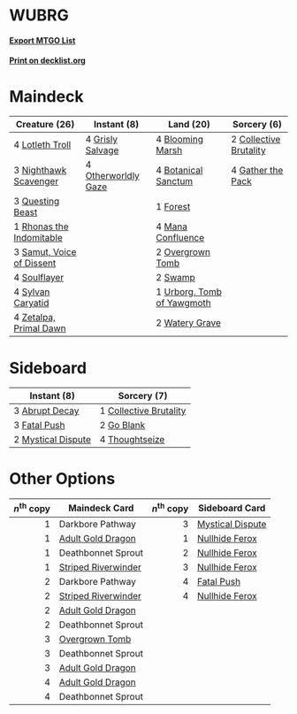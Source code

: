 # WUBRG

#### [Export MTGO List](../collection/WUBRG/WUBRG.txt)
#### [Print on decklist.org](http://decklist.org/?deckmain=4%09Blooming%20Marsh%0A4%09Botanical%20Sanctum%0A2%09Collective%20Brutality%0A1%09Forest%0A4%09Gather%20the%20Pack%0A4%09Grisly%20Salvage%0A4%09Lotleth%20Troll%0A4%09Mana%20Confluence%0A3%09Nighthawk%20Scavenger%0A4%09Otherworldly%20Gaze%0A2%09Overgrown%20Tomb%0A3%09Questing%20Beast%0A1%09Rhonas%20the%20Indomitable%0A3%09Samut,%20Voice%20of%20Dissent%0A4%09Soulflayer%0A2%09Swamp%0A4%09Sylvan%20Caryatid%0A1%09Urborg,%20Tomb%20of%20Yawgmoth%0A2%09Watery%20Grave%0A4%09Zetalpa,%20Primal%20Dawn&deckside=3%09Abrupt%20Decay%0A1%09Collective%20Brutality%0A3%09Fatal%20Push%0A2%09Go%20Blank%0A2%09Mystical%20Dispute%0A4%09Thoughtseize)
# Maindeck

|                                           Creature (26)                                            |                                         Instant (8)                                          |                                              Land (20)                                              |                                           Sorcery (6)                                           |
|----------------------------------------------------------------------------------------------------|----------------------------------------------------------------------------------------------|-----------------------------------------------------------------------------------------------------|-------------------------------------------------------------------------------------------------|
|4 [Lotleth Troll](http://gatherer.wizards.com/Pages/Card/Details.aspx?multiverseid=405289)          |4 [Grisly Salvage](http://gatherer.wizards.com/Pages/Card/Details.aspx?multiverseid=405253)   |4 [Blooming Marsh](http://gatherer.wizards.com/Pages/Card/Details.aspx?multiverseid=417816)          |2 [Collective Brutality](http://gatherer.wizards.com/Pages/Card/Details.aspx?multiverseid=414380)|
|3 [Nighthawk Scavenger](http://gatherer.wizards.com/Pages/Card/Details.aspx?multiverseid=491752)    |4 [Otherworldly Gaze](http://gatherer.wizards.com/Pages/Card/Details.aspx?multiverseid=534831)|4 [Botanical Sanctum](http://gatherer.wizards.com/Pages/Card/Details.aspx?multiverseid=417817)       |4 [Gather the Pack](http://gatherer.wizards.com/Pages/Card/Details.aspx?multiverseid=398448)     |
|3 [Questing Beast](http://gatherer.wizards.com/Pages/Card/Details.aspx?multiverseid=473133)         |                                                                                              |1 [Forest](http://gatherer.wizards.com/Pages/Card/Details.aspx?multiverseid=439860)                  |                                                                                                 |
|1 [Rhonas the Indomitable](http://gatherer.wizards.com/Pages/Card/Details.aspx?multiverseid=426884) |                                                                                              |4 [Mana Confluence](http://gatherer.wizards.com/Pages/Card/Details.aspx?multiverseid=409573)         |                                                                                                 |
|3 [Samut, Voice of Dissent](http://gatherer.wizards.com/Pages/Card/Details.aspx?multiverseid=426907)|                                                                                              |2 [Overgrown Tomb](http://gatherer.wizards.com/Pages/Card/Details.aspx?multiverseid=405103)          |                                                                                                 |
|4 [Soulflayer](http://gatherer.wizards.com/Pages/Card/Details.aspx?multiverseid=391928)             |                                                                                              |2 [Swamp](http://gatherer.wizards.com/Pages/Card/Details.aspx?multiverseid=439858)                   |                                                                                                 |
|4 [Sylvan Caryatid](http://gatherer.wizards.com/Pages/Card/Details.aspx?multiverseid=373624)        |                                                                                              |1 [Urborg, Tomb of Yawgmoth](http://gatherer.wizards.com/Pages/Card/Details.aspx?multiverseid=383425)|                                                                                                 |
|4 [Zetalpa, Primal Dawn](http://gatherer.wizards.com/Pages/Card/Details.aspx?multiverseid=439687)   |                                                                                              |2 [Watery Grave](http://gatherer.wizards.com/Pages/Card/Details.aspx?multiverseid=405114)            |                                                                                                 |


# Sideboard

|                                         Instant (8)                                         |                                           Sorcery (7)                                           |
|---------------------------------------------------------------------------------------------|-------------------------------------------------------------------------------------------------|
|3 [Abrupt Decay](http://gatherer.wizards.com/Pages/Card/Details.aspx?multiverseid=456061)    |1 [Collective Brutality](http://gatherer.wizards.com/Pages/Card/Details.aspx?multiverseid=414380)|
|3 [Fatal Push](http://gatherer.wizards.com/Pages/Card/Details.aspx?multiverseid=423724)      |2 [Go Blank](http://gatherer.wizards.com/Pages/Card/Details.aspx?multiverseid=513549)            |
|2 [Mystical Dispute](http://gatherer.wizards.com/Pages/Card/Details.aspx?multiverseid=473020)|4 [Thoughtseize](http://gatherer.wizards.com/Pages/Card/Details.aspx?multiverseid=438676)        |


# Other Options

|*n*<sup>th</sup> copy|                                        Maindeck Card                                         |*n*<sup>th</sup> copy|                                      Sideboard Card                                       |
|--------------------:|----------------------------------------------------------------------------------------------|--------------------:|-------------------------------------------------------------------------------------------|
|                    1|Darkbore Pathway                                                                              |                    3|[Mystical Dispute](http://gatherer.wizards.com/Pages/Card/Details.aspx?multiverseid=473020)|
|                    1|[Adult Gold Dragon](http://gatherer.wizards.com/Pages/Card/Details.aspx?multiverseid=527503)  |                    1|[Nullhide Ferox](http://gatherer.wizards.com/Pages/Card/Details.aspx?multiverseid=452888)  |
|                    1|Deathbonnet Sprout                                                                            |                    2|[Nullhide Ferox](http://gatherer.wizards.com/Pages/Card/Details.aspx?multiverseid=452888)  |
|                    1|[Striped Riverwinder](http://gatherer.wizards.com/Pages/Card/Details.aspx?multiverseid=430737)|                    3|[Nullhide Ferox](http://gatherer.wizards.com/Pages/Card/Details.aspx?multiverseid=452888)  |
|                    2|Darkbore Pathway                                                                              |                    4|[Fatal Push](http://gatherer.wizards.com/Pages/Card/Details.aspx?multiverseid=423724)      |
|                    2|[Striped Riverwinder](http://gatherer.wizards.com/Pages/Card/Details.aspx?multiverseid=430737)|                    4|[Nullhide Ferox](http://gatherer.wizards.com/Pages/Card/Details.aspx?multiverseid=452888)  |
|                    2|[Adult Gold Dragon](http://gatherer.wizards.com/Pages/Card/Details.aspx?multiverseid=527503)  |                     |                                                                                           |
|                    2|Deathbonnet Sprout                                                                            |                     |                                                                                           |
|                    3|[Overgrown Tomb](http://gatherer.wizards.com/Pages/Card/Details.aspx?multiverseid=405103)     |                     |                                                                                           |
|                    3|Deathbonnet Sprout                                                                            |                     |                                                                                           |
|                    3|[Adult Gold Dragon](http://gatherer.wizards.com/Pages/Card/Details.aspx?multiverseid=527503)  |                     |                                                                                           |
|                    4|[Adult Gold Dragon](http://gatherer.wizards.com/Pages/Card/Details.aspx?multiverseid=527503)  |                     |                                                                                           |
|                    4|Deathbonnet Sprout                                                                            |                     |                                                                                           |

